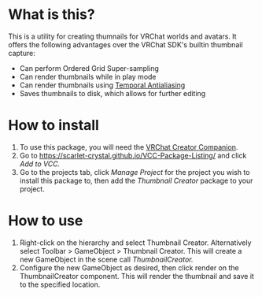 # What is this?

This is a utility for creating thumnails for VRChat worlds and avatars. It offers the following advantages over the VRChat SDK's builtin thumbnail capture:
- Can perform Ordered Grid Super-sampling
- Can render thumbnails while in play mode
- Can render thumbnails using [Temporal Antialiasing](https://docs.unity3d.com/Packages/com.unity.postprocessing@3.4/manual/Anti-aliasing.html#temporal-anti-aliasing-taa)
- Saves thumbnails to disk, which allows for further editing

# How to install

1. To use this package, you will need the [VRChat Creator Companion](https://vcc.docs.vrchat.com).
2. Go to https://scarlet-crystal.github.io/VCC-Package-Listing/ and click *Add to VCC.*
3. Go to the projects tab, click *Manage Project* for the project you wish to install this package to, then add the *Thumbnail Creator* package to your project.

# How to use

1. Right-click on the hierarchy and select Thumbnail Creator. Alternatively select Toolbar > GameObject > Thumbnail Creator. This will create a new GameObject in the scene call *ThumbnailCreator.*
2. Configure the new GameObject as desired, then click render on the ThumbnailCreator component. This will render the thumbnail and save it to the specified location.